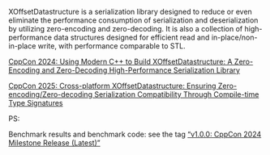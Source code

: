 XOffsetDatastructure is a serialization library designed to reduce or even eliminate the performance consumption of serialization and deserialization by utilizing zero-encoding and zero-decoding. It is also a collection of high-performance data structures designed for efficient read and in-place/non-in-place write, with performance comparable to STL.  

[CppCon 2024: Using Modern C++ to Build XOffsetDatastructure: A Zero-Encoding and Zero-Decoding High-Performance Serialization Library](https://github.com/CppCon/CppCon2024/blob/main/Presentations/Using_Modern_Cpp_to_Build_XOffsetDatastructure.pdf)


[CppCon 2025: Cross-platform XOffsetDatastructure: Ensuring Zero-encoding/Zero-decoding Serialization Compatibility Through Compile-time Type Signatures](https://github.com/ximicpp/XOffsetDatastructure/blob/main/docs/Compile-timeTypeSignatures.pdf)


PS:

Benchmark results and benchmark code: see the tag [“v1.0.0: CppCon 2024 Milestone Release (Latest)”](https://github.com/ximicpp/XOffsetDatastructure/releases/tag/v1.0.0)

